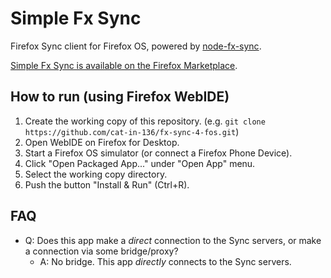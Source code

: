 # Simple Fx Sync

Firefox Sync client for Firefox OS,
powered by [node-fx-sync](https://github.com/cat-in-136/node-fx-sync).

[Simple Fx Sync is available on the Firefox Marketplace](https://marketplace.firefox.com/app/simplefxsync/).

## How to run (using Firefox WebIDE)

 1. Create the working copy of this repository. (e.g. `git clone https://github.com/cat-in-136/fx-sync-4-fos.git`)
 2. Open WebIDE on Firefox for Desktop.
 3. Start a Firefox OS simulator (or connect a Firefox Phone Device).
 4. Click "Open Packaged App..." under "Open App" menu.
 5. Select the working copy directory.
 6. Push the button "Install & Run" (Ctrl+R).

## FAQ

 * Q: Does this app make a *direct* connection to the Sync servers, or make a connection via some bridge/proxy?
   * A: No bridge. This app *directly* connects to the Sync servers.

